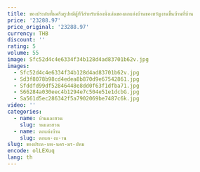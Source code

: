 ```yaml
---
title: ของประดับพื้นครีมรูปหมีตู้ทีวีสำหรับห้องนั่งเล่นของตกแต่งบ้านของขวัญงานขึ้นบ้านที่บ้าน
price: '23288.97'
price_original: '23288.97'
currency: THB
discount: ''
rating: 5
volume: 55
image: Sfc52d4c4e6334f34b128d4ad83701b62v.jpg
images:
  - Sfc52d4c4e6334f34b128d4ad83701b62v.jpg
  - Sd3f8078b98cd4edea8b870d9e67542861.jpg
  - Sfddfd99df52846448e8dd0f63f1dfba71.jpg
  - S66284a030eec4b1294e7c504e51e1dcbG.jpg
  - Sa561d5ec286342f5a7902069be7487c6k.jpg
video: ''
categories:
  - name: บ้านและสวน
    slug: านและสวน
  - name: ตกแต่งบ้าน
    slug: ตกแต-งบ-าน
slug: ของประด-บพ-นคร-มร-ปหม
encode: olLEXuq
lang: th
---
```

  